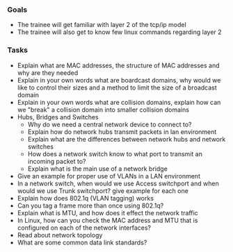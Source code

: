
### Goals
- The trainee will get familiar with layer 2 of the tcp/ip model
- The trainee will also get to know few linux commands regarding layer 2

### Tasks
- Explain what are MAC addresses, the structure of MAC addresses and why are they needed
- Explain in your own words what are boardcast domains, why would we like to control their sizes and a method to limit the size of a broadcast domain
- Explain in your own words what are collision domains, explain how can we "break" a collision domain into smaller collision domains
- Hubs, Bridges and Switches
  - Why do we need a central network device to connect to?
  - Explain how do network hubs transmit packets in lan environment
  - Explain what are the differences between network hubs and network switches
  - How does a network switch know to what port to transmit an incoming packet to?
  - Explain what is the main use of a network bridge
- Give an example for proper use of VLANs in a LAN environment
- In a network switch, when would we use Access switchport and when would we use Trunk switchport? give example for each one
- Explain how does 802.1q (VLAN tagging) works
- Can you tag a frame more than once using 802.1q?
- Explain what is MTU, and how does it effect the network traffic
- In Linux, how can you check the MAC address and MTU that is configured on each of the network interfaces?
- Read about network topology
- What are some common data link standards?
